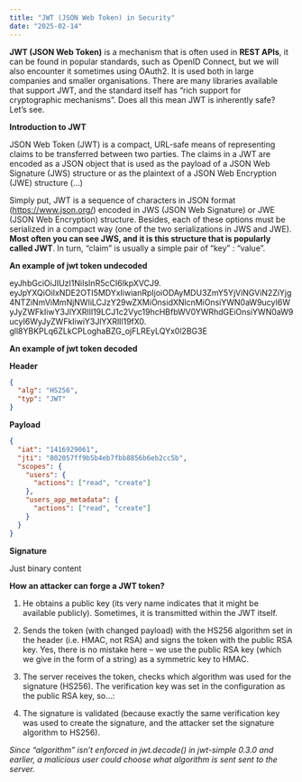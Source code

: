 ```yaml
---
title: "JWT (JSON Web Token) in Security"
date: "2025-02-14"
---
```


**JWT (JSON Web Token)** is a mechanism that is often used in **REST APIs**, it can be found in popular standards, such as OpenID Connect, but we will also encounter it sometimes using OAuth2. It is used both in large companies and smaller organisations. There are many libraries available that support JWT, and the standard itself has “rich support for cryptographic mechanisms”. Does all this mean JWT is inherently safe? Let’s see.

**Introduction to JWT** <br>

JSON Web Token (JWT) is a compact, URL-safe means of representing claims to be transferred between two parties. The claims in a JWT are encoded as a JSON object that is used as the payload of a JSON Web Signature (JWS) structure or as the plaintext of a JSON Web Encryption (JWE) structure (…)

Simply put, JWT is a sequence of characters in JSON format (https://www.json.org/) encoded in JWS (JSON Web Signature) or JWE (JSON Web Encryption) structure. Besides, each of these options must be serialized in a compact way (one of the two serializations in JWS and JWE). **Most often you can see JWS, and it is this structure that is popularly called JWT**. In turn, “claim” is usually a simple pair of “key” : “value”.

**An example of jwt token undecoded** <br>

eyJhbGciOiJIUzI1NiIsInR5cCI6IkpXVCJ9.<br> eyJpYXQiOiIxNDE2OTI5MDYxIiwianRpIjoiODAyMDU3ZmY5YjViNGViN2ZiYjg4NTZiNmViMmNjNWIiLCJzY29wZXMiOnsidXNlcnMiOnsiYWN0aW9ucyI6WyJyZWFkIiwY3JlYXRlIl19LCJ1c2Vyc19hcHBfbWV0YWRhdGEiOnsiYWN0aW9ucyI6WyJyZWFkIiwiY3JlYXRlIl19fX0. <br> gll8YBKPLq6ZLkCPLoghaBZG_ojFLREyLQYx0l2BG3E

**An example of jwt token decoded** <br>

**Header** <br>

```json
{
  "alg": "HS256",
  "typ": "JWT"
}
```

**Payload**

```json
{
  "iat": "1416929061",
  "jti": "802057ff9b5b4eb7fbb8856b6eb2cc5b",
  "scopes": {
    "users": {
      "actions": ["read", "create"]
    },
    "users_app_metadata": {
      "actions": ["read", "create"]
    }
  }
}
```

**Signature** <br>

Just binary content

**How an attacker can forge a JWT token?** <br>

1. He obtains a public key (its very name indicates that it might be available publicly). Sometimes, it is transmitted within the JWT itself.

2. Sends the token (with changed payload) with the HS256 algorithm set in the header (i.e. HMAC, not RSA) and signs the token with the public RSA key. Yes, there is no mistake here – we use the public RSA key (which we give in the form of a string) as a symmetric key to HMAC.

3. The server receives the token, checks which algorithm was used for the signature (HS256). The verification key was set in the configuration as the public RSA key, so…:

4. The signature is validated (because exactly the same verification key was used to create the signature, and the attacker set the signature algorithm to HS256).

_Since “algorithm” isn’t enforced in jwt.decode() in jwt-simple 0.3.0 and earlier, a malicious user could choose what algorithm is sent sent to the server._
